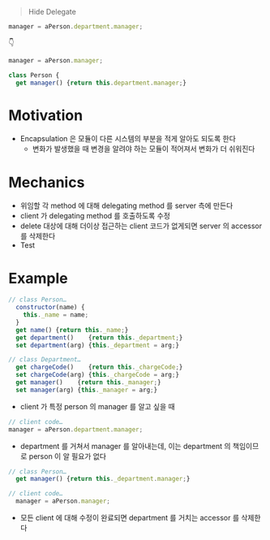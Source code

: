 > Hide Delegate

```js
manager = aPerson.department.manager;
```

👇

```js
manager = aPerson.manager;

class Person {
  get manager() {return this.department.manager;}
```

# Motivation

- Encapsulation 은 모듈이 다른 시스템의 부분을 적게 알아도 되도록 한다
  - 변화가 발생했을 때 변경을 알려야 하는 모듈이 적어져서 변화가 더 쉬워진다

# Mechanics

- 위임할 각 method 에 대해 delegating method 를 server 측에 만든다
- client 가 delegating method 를 호출하도록 수정
- delete 대상에 대해 더이상 접근하는 client 코드가 없게되면 server 의 accessor 를 삭제한다
- Test

# Example

```js
// class Person…
  constructor(name) {
    this._name = name;
  }
  get name() {return this._name;}
  get department()    {return this._department;}
  set department(arg) {this._department = arg;}

// class Department…
  get chargeCode()    {return this._chargeCode;}
  set chargeCode(arg) {this._chargeCode = arg;}
  get manager()    {return this._manager;}
  set manager(arg) {this._manager = arg;}
```

- client 가 특정 person 의 manager 를 알고 싶을 때

```js
// client code…
manager = aPerson.department.manager;
```

- department 를 거쳐서 manager 를 알아내는데, 이는 department 의 책임이므로 person 이 알 필요가 없다

```js
// class Person…
  get manager() {return this._department.manager;}

// client code…
  manager = aPerson.manager;
```

- 모든 client 에 대해 수정이 완료되면 department 를 거치는 accessor 를 삭제한다
